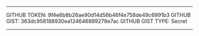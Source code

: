 --------------------
GITHUB TOKEN: 9f4e6b8b26ae90d14d56b46f4e758de49c6991b3
GITHUB GIST: 363dc958188930ea124646889278e7ac
GITHUB GIST TYPE: Secret

--------------------

